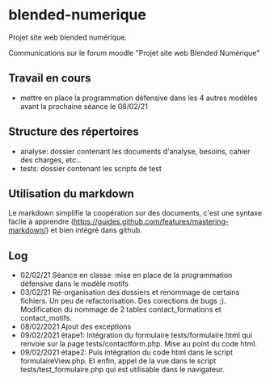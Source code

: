 # blended-numerique
Projet site web blended numérique.

Communications sur le forum moodle "Projet site web Blended Numérique"

## Travail en cours
- mettre en place la programmation défensive dans les 4 autres modèles avant la prochaine séance le 08/02/21

## Structure des répertoires
- analyse: dossier contenant les documents d'analyse, besoins, cahier des charges, etc...
- tests: dossier contenant les scripts de test


## Utilisation du markdown
Le markdown simplifie la coopération sur des documents, c'est une syntaxe facile à apprendre (https://guides.github.com/features/mastering-markdown/) et bien intégré dans github.


## Log
- 02/02/21 Séance en classe: mise en place de la programmation défensive dans le modèle motifs
- 03/02/21 Ré-organisation des dossiers et renommage de certains fichiers. Un peu de refactorisation. Des corections de bugs ;). Modification du nommage de 2 tables contact_formations et contact_motifs.
- 08/02/2021 Ajout des exceptions
- 09/02/2021 étape1: Intégration du formulaire tests/formulaire.html qui renvoie sur la page tests/contactform.php. Mise au point du code html. 
- 09/02/2021 étape2: Puis intégration du code html dans le script formulaireView.php. Et enfin, appel de la vue dans le script tests/test_formulaire.php qui est utilisable dans le navigateur.
